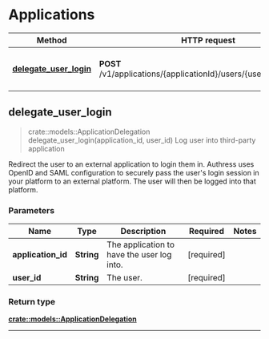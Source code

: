 # Applications
Method | HTTP request | Description
------------- | ------------- | -------------
[**delegate_user_login**](#delegate_user_login) | **POST** /v1/applications/{applicationId}/users/{userId}/delegation | Log user into third-party application



## delegate_user_login

> crate::models::ApplicationDelegation delegate_user_login(application_id, user_id)
Log user into third-party application

Redirect the user to an external application to login them in. Authress uses OpenID and SAML configuration to securely pass the user's login session in your platform to an external platform. The user will then be logged into that platform.

### Parameters


Name | Type | Description  | Required | Notes
------------- | ------------- | ------------- | ------------- | -------------
**application_id** | **String** | The application to have the user log into. | [required] |
**user_id** | **String** | The user. | [required] |

### Return type

[**crate::models::ApplicationDelegation**](ApplicationDelegation.md)


---

